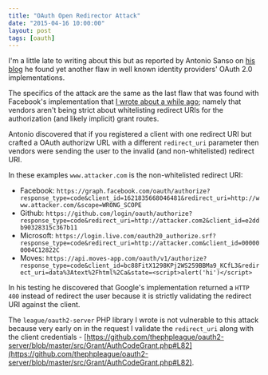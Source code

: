 ```yaml
---
title: "OAuth Open Redirector Attack"
date: "2015-04-16 10:00:00"
layout: post
tags: [oauth]
---
```


I'm a little late to writing about this but as reported by Antonio Sanso on [his blog](http://intothesymmetry.blogspot.ch/2015/04/open-redirect-in-rfc6749-aka-oauth-20.html) he found yet another flaw in well known identity providers' OAuth 2.0 implementations.

The specifics of the attack are the same as the last flaw that was found with Facebook's implementation that [I wrote about a while ago](/2013/02/facebooks-oauth-problem/); namely that vendors aren't being strict about whitelisting redirect URIs for the authorization (and likely implicit) grant routes.

Antonio discovered that if you registered a client with one redirect URI but crafted a OAuth authorizw URL with a different `redirect_uri` parameter then vendors were sending the user to the invalid (and non-whitelisted) redirect URI.

In these examples `www.attacker.com` is the non-whitelisted redirect URI:

* Facebook: `https://graph.facebook.com/oauth/authorize?response_type=code&client_id=1621835668046481&redirect_uri=http://www.attacker.com/&scope=WRONG_SCOPE`
* Github: `https://github.com/login/oauth/authorize?response_type=code&redirect_uri=http://attacker.com2&client_id=e2ddb90328315c367b11`
* Microsoft: `https://login.live.com/oauth20_authorize.srf?response_type=code&redirect_uri=http://attacker.com&client_id=000000004C12822C`
* Moves: `https://api.moves-app.com/oauth/v1/authorize?response_type=code&client_id=bc88FitX1298KPj2WS259BBMa9_KCfL3&redirect_uri=data%3Atext%2Fhtml%2Ca&state=<script>alert('hi')</script>`

In his testing he discovered that Google's implementation returned a `HTTP 400` instead of redirect the user because it is strictly validating the redirect URI against the client.

The `league/oauth2-server` PHP library I wrote is not vulnerable to this attack because very early on in the request I validate the `redirect_uri` along with the client credentials - [https://github.com/thephpleague/oauth2-server/blob/master/src/Grant/AuthCodeGrant.php#L82](https://github.com/thephpleague/oauth2-server/blob/master/src/Grant/AuthCodeGrant.php#L82).
